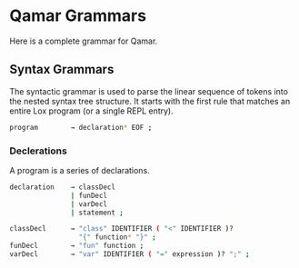 # Qamar Grammars
Here is a complete grammar for Qamar.

## Syntax Grammars
The syntactic grammar is used to parse the linear sequence of tokens into the nested syntax tree structure. It starts with the first rule that matches an entire Lox program (or a single REPL entry).

```bash
program        → declaration* EOF ;
```

### Declerations
A program is a series of declarations.

```bash
declaration    → classDecl
               | funDecl
               | varDecl
               | statement ;

classDecl      → "class" IDENTIFIER ( "<" IDENTIFIER )?
                 "{" function* "}" ;
funDecl        → "fun" function ;
varDecl        → "var" IDENTIFIER ( "=" expression )? ";" ;
```

